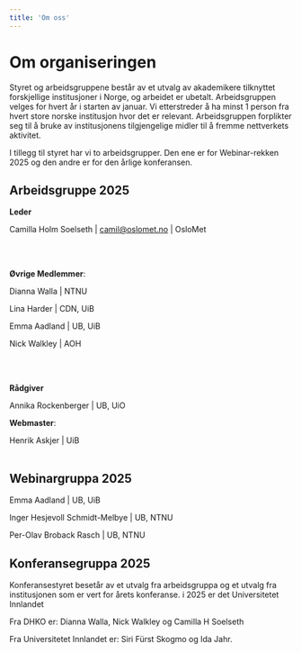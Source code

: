 ```yaml
---
title: 'Om oss'
---
```


# **Om organiseringen**  
Styret og arbeidsgruppene består av et utvalg av akademikere tilknyttet forskjellige institusjoner i Norge, og arbeidet er ubetalt.  Arbeidsgruppen velges for hvert år i starten av januar.
Vi etterstreder å ha minst 1 person fra hvert store norske institusjon hvor det er relevant. Arbeidsgruppen forplikter seg til å bruke av institusjonens tilgjengelige midler til å fremme nettverkets aktivitet. 

I tillegg til styret har vi to arbeidsgrupper. Den ene er for Webinar-rekken 2025 og den andre er for den årlige konferansen.

## **Arbeidsgruppe 2025**
**Leder** 

Camilla Holm Soelseth | camil@oslomet.no | OsloMet


<br>
<br>


**Øvrige Medlemmer**: 

Dianna Walla | NTNU

Lina Harder | CDN, UiB

Emma Aadland | UB, UiB

Nick Walkley | AOH

<br>
<br>

**Rådgiver**

Annika Rockenberger | UB, UiO

**Webmaster**: 

Henrik Askjer | UiB
<br>
<br>

## **Webinargruppa 2025**
Emma Aadland | UB, UiB

Inger Hesjevoll Schmidt-Melbye | UB, NTNU

Per-Olav Broback Rasch | UB, NTNU



## **Konferansegruppa 2025**
Konferansestyret besetår av et utvalg fra arbeidsgruppa og et utvalg fra institusjonen som er vert for årets konferanse. i 2025 er det Universitetet Innlandet


Fra DHKO er: Dianna Walla, Nick Walkley og Camilla H Soelseth

Fra Universitetet Innlandet er: Siri Fürst Skogmo og Ida Jahr. 

